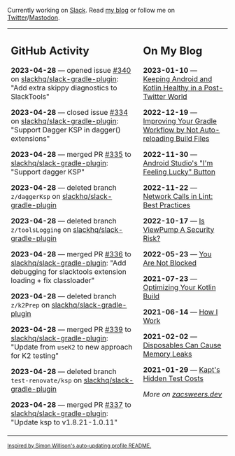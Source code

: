 Currently working on [Slack](https://slack.com/). Read [my blog](https://zacsweers.dev/) or follow me on [Twitter](https://twitter.com/ZacSweers)/[Mastodon](https://hachyderm.io/@ZacSweers).

<table><tr><td valign="top" width="60%">

## GitHub Activity
<!-- githubActivity starts -->
**2023-04-28** — opened issue [#340](https://github.com/slackhq/slack-gradle-plugin/issues/340) on [slackhq/slack-gradle-plugin](https://github.com/slackhq/slack-gradle-plugin): "Add extra skippy diagnostics to SlackTools"

**2023-04-28** — closed issue [#334](https://github.com/slackhq/slack-gradle-plugin/issues/334) on [slackhq/slack-gradle-plugin](https://github.com/slackhq/slack-gradle-plugin): "Support Dagger KSP in dagger() extensions"

**2023-04-28** — merged PR [#335](https://github.com/slackhq/slack-gradle-plugin/pull/335) to [slackhq/slack-gradle-plugin](https://github.com/slackhq/slack-gradle-plugin): "Support dagger KSP"

**2023-04-28** — deleted branch `z/daggerKsp` on [slackhq/slack-gradle-plugin](https://github.com/slackhq/slack-gradle-plugin)

**2023-04-28** — deleted branch `z/toolsLogging` on [slackhq/slack-gradle-plugin](https://github.com/slackhq/slack-gradle-plugin)

**2023-04-28** — merged PR [#336](https://github.com/slackhq/slack-gradle-plugin/pull/336) to [slackhq/slack-gradle-plugin](https://github.com/slackhq/slack-gradle-plugin): "Add debugging for slacktools extension loading + fix classloader"

**2023-04-28** — deleted branch `z/k2Prep` on [slackhq/slack-gradle-plugin](https://github.com/slackhq/slack-gradle-plugin)

**2023-04-28** — merged PR [#339](https://github.com/slackhq/slack-gradle-plugin/pull/339) to [slackhq/slack-gradle-plugin](https://github.com/slackhq/slack-gradle-plugin): "Update from `useK2` to new approach for K2 testing"

**2023-04-28** — deleted branch `test-renovate/ksp` on [slackhq/slack-gradle-plugin](https://github.com/slackhq/slack-gradle-plugin)

**2023-04-28** — merged PR [#337](https://github.com/slackhq/slack-gradle-plugin/pull/337) to [slackhq/slack-gradle-plugin](https://github.com/slackhq/slack-gradle-plugin): "Update ksp to v1.8.21-1.0.11"
<!-- githubActivity ends -->
</td><td valign="top" width="40%">

## On My Blog
<!-- blog starts -->
**2023-01-10** — [Keeping Android and Kotlin Healthy in a Post-Twitter World](https://www.zacsweers.dev/keeping-android-healthy/)

**2022-12-19** — [Improving Your Gradle Workflow by Not Auto-reloading Build Files](https://www.zacsweers.dev/improving-your-workflow-by-not-auto-reloading-build-files/)

**2022-11-30** — [Android Studio's "I'm Feeling Lucky" Button](https://www.zacsweers.dev/android-studios-im-feeling-lucky-button/)

**2022-11-22** — [Network Calls in Lint: Best Practices](https://www.zacsweers.dev/network-calls-in-lint-best-practices/)

**2022-10-17** — [Is ViewPump A Security Risk?](https://www.zacsweers.dev/is-viewpump-a-security-risk/)

**2022-05-23** — [You Are Not Blocked](https://www.zacsweers.dev/you-are-not-blocked/)

**2021-07-23** — [Optimizing Your Kotlin Build](https://www.zacsweers.dev/optimizing-your-kotlin-build/)

**2021-06-14** — [How I Work](https://www.zacsweers.dev/how-i-work/)

**2021-02-02** — [Disposables Can Cause Memory Leaks](https://www.zacsweers.dev/disposables-can-cause-memory-leaks/)

**2021-01-29** — [Kapt's Hidden Test Costs](https://www.zacsweers.dev/kapts-hidden-test-costs/)
<!-- blog ends -->
_More on [zacsweers.dev](https://zacsweers.dev/)_
</td></tr></table>

<sub><a href="https://simonwillison.net/2020/Jul/10/self-updating-profile-readme/">Inspired by Simon Willison's auto-updating profile README.</a></sub>